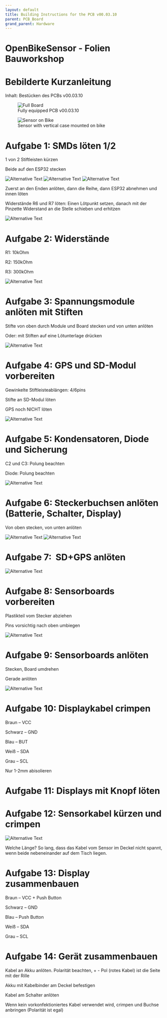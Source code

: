 ```yaml
---
layout: default
title: Building Instructions for the PCB v00.03.10
parent: PCB_Board
grand_parent: Hardware
---
```

# OpenBikeSensor - Folien Bauworkshop

# Bebilderte Kurzanleitung

Inhalt: Bestücken des PCBs v00\.03\.10
<figure>
  <img src="images/OpenBikeSensor_PCB_v00.03.10_Building_short0.jpg" alt="Full Board" class="inline"/>
  <figcaption>Fully equipped PCB v00.03.10</figcaption>
</figure>

<figure>
  <img src="images/OpenBikeSensor_PCB_v00.03.10_Building_short1.jpg" alt="Sensor on Bike" class="inline" />
  <figcaption>Sensor with vertical case mounted on bike</figcaption>
</figure>

# Aufgabe 1: SMDs löten 1/2

1 von 2 Stiftleisten kürzen

Beide auf den ESP32 stecken

<img src="images/OpenBikeSensor_PCB_v00.03.10_Building_short2.jpg" alt="Alternative Text" class="inline"  />

<img src="images/OpenBikeSensor_PCB_v00.03.10_Building_short3.jpg" alt="Alternative Text" class="inline"  />

<img src="images/OpenBikeSensor_PCB_v00.03.10_Building_short4.jpg" alt="Alternative Text" class="inline"  />

Zuerst an den Enden anlöten\, dann die Reihe\, dann ESP32 abnehmen und innen löten

Widerstände R6 und R7 löten: Einen Lötpunkt setzen\, danach mit der Pinzette Widerstand an die Stelle schieben und erhitzen

<img src="images/OpenBikeSensor_PCB_v00.03.10_Building_short5.jpg" alt="Alternative Text" class="inline"  />

# Aufgabe 2: Widerstände

R1: 10kOhm

R2: 150kOhm

R3: 300kOhm

<img src="images/OpenBikeSensor_PCB_v00.03.10_Building_short6.jpg" alt="Alternative Text" class="inline"  />

# Aufgabe 3: Spannungsmodule anlöten mit Stiften

Stifte von oben durch Module und Board stecken und von unten anlöten

Oder: mit Stiften auf eine Lötunterlage drücken

<img src="images/OpenBikeSensor_PCB_v00.03.10_Building_short7.jpg" alt="Alternative Text" class="inline"  />

# Aufgabe 4: GPS und SD-Modul vorbereiten

Gewinkelte Stiftleisteablängen: 4/6pins

Stifte an SD\-Modul löten

GPS noch NICHT löten

<img src="images/OpenBikeSensor_PCB_v00.03.10_Building_short8.jpg" alt="Alternative Text" class="inline"  />

# Aufgabe 5: Kondensatoren, Diode und Sicherung

C2 und C3: Polung beachten

Diode: Polung beachten

<img src="images/OpenBikeSensor_PCB_v00.03.10_Building_short9.jpg" alt="Alternative Text" class="inline"  />

# Aufgabe 6: Steckerbuchsen anlöten (Batterie, Schalter, Display)

Von oben stecken\, von unten anlöten

<img src="images/OpenBikeSensor_PCB_v00.03.10_Building_short10.jpg" alt="Alternative Text" class="inline"  />

<img src="images/OpenBikeSensor_PCB_v00.03.10_Building_short11.jpg" alt="Alternative Text" class="inline"  />

# Aufgabe 7:  SD+GPS anlöten

<img src="images/OpenBikeSensor_PCB_v00.03.10_Building_short12.jpg" alt="Alternative Text" class="inline"  />

# Aufgabe 8: Sensorboards vorbereiten

Plastikteil vom Stecker abziehen

Pins vorsichtig nach oben umbiegen

<img src="images/OpenBikeSensor_PCB_v00.03.10_Building_short13.jpg" alt="Alternative Text" class="inline"  />

# Aufgabe 9: Sensorboards anlöten

Stecken\, Board umdrehen

Gerade anlöten

<img src="images/OpenBikeSensor_PCB_v00.03.10_Building_short14.jpg" alt="Alternative Text" class="inline"  />

# Aufgabe 10: Displaykabel crimpen

Braun – VCC

Schwarz – GND

Blau – BUT

Weiß – SDA

Grau – SCL

Nur 1\-2mm abisolieren

# Aufgabe 11: Displays mit Knopf löten

# Aufgabe 12: Sensorkabel kürzen und crimpen

<img src="images/OpenBikeSensor_PCB_v00.03.10_Building_short15.jpg" alt="Alternative Text" class="inline"  />

Welche Länge? So lang\, dass das Kabel vom Sensor im Deckel nicht spannt\, wenn beide nebeneinander auf dem Tisch liegen\.

# Aufgabe 13: Display zusammenbauen

Braun – VCC \+ Push Button

Schwarz – GND

Blau – Push Button

Weiß – SDA

Grau – SCL

# Aufgabe 14: Gerät zusammenbauen

Kabel an Akku anlöten\. Polarität beachten, \+ - Pol (rotes Kabel) ist die Seite mit der Rille

Akku mit Kabelbinder am Deckel befestigen

Kabel am Schalter anlöten

Wenn kein vorkonfektioniertes Kabel verwendet wird\, crimpen und Buchse anbringen (Polarität ist egal)